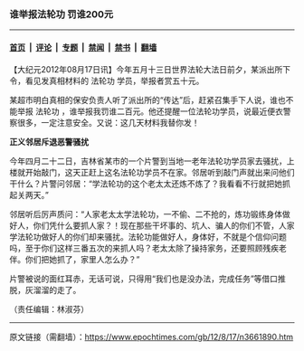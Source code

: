 ### 谁举报法轮功 罚谁200元

---

#### [首页](../../../..?n3661890) &nbsp;|&nbsp; [评论](../../../../../epoch-comment?n3661890) &nbsp;|&nbsp; [专题](../../../../../epoch-special?n3661890) &nbsp;|&nbsp; [禁闻](../../../../../epoch-news?n3661890) &nbsp;|&nbsp; [禁书](../../../../../books?n3661890) &nbsp;|&nbsp; [翻墙](https://github.com/gfw-breaker/nogfw/blob/master/README.md?n3661890)


<div class="post_content" id="artbody" itemprop="articleBody">
 <!-- article content begin -->
 <p>
  【大纪元2012年08月17日讯】今年五月十三日世界法轮大法日前夕，某派出所下令，看见发真相材料的
  <ok href="https://www.epochtimes.com/gb/tag/%E6%B3%95%E8%BD%AE%E5%8A%9F.html">
   法轮功
  </ok>
  学员，举报者赏五十元。
 </p>
 <p>
  某超市明白真相的保安负责人听了派出所的“传达”后，赶紧召集手下人说，谁也不能举报
  <ok href="https://www.epochtimes.com/gb/tag/%E6%B3%95%E8%BD%AE%E5%8A%9F.html">
   法轮功
  </ok>
  ，谁举报我罚谁二百元。他还提醒一位法轮功学员，说最近便衣警察很多，一定注意安全。又说：这几天材料我替你发！
 </p>
 <p>
  <b>
   正义邻居斥退恶警骚扰
  </b>
 </p>
 <p>
  今年四月二十二日，吉林省某市的一个片警到当地一老年法轮功学员家去骚扰，上楼就开始敲门，这天正赶上这名法轮功学员不在家。邻居听到敲门声就出来问他们干什么？片警问邻居：“学法轮功的这个老太太还炼不炼了？我看看不行就把她抓起关两天。”
 </p>
 <p>
  邻居听后厉声质问：“人家老太太学法轮功，一不偷、二不抢的，炼功锻练身体做好人，你们凭什么要抓人家？！现在那些干坏事的、坑人、骗人的你们不管，人家学法轮功做好人的你们却来骚扰。法轮功能做好人，身体好，不就是个信仰问题吗，至于你们这样三番五次的来抓人吗？老太太除了操持家务，还要照顾残疾老伴。你们把她抓了，家里人怎么办？”
 </p>
 <p>
  片警被说的面红耳赤，无话可说，只得用“我们也是没办法，完成任务”等借口推脱，灰溜溜的走了。
 </p>
 <p>
  （责任编辑：林淑芬）
 </p>
 <!-- article content end -->
 <div id="below_article_ad">
 </div>
</div>


---

原文链接（需翻墙）：https://www.epochtimes.com/gb/12/8/17/n3661890.htm